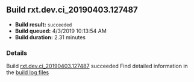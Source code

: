 ## Build rxt.dev.ci_20190403.127487
- **Build result:** `succeeded`
- **Build queued:** 4/3/2019 10:13:54 AM
- **Build duration:** 2.31 minutes
### Details
Build [rxt.dev.ci_20190403.127487](https://winappstudio.visualstudio.com/web/build.aspx?pcguid=a4ef43be-68ce-4195-a619-079b4d9834c2&builduri=vstfs%3a%2f%2f%2fBuild%2fBuild%2f27487) succeeded
Find detailed information in the [build log files](https://uwpctdiags.blob.core.windows.net/buildlogs/rxt.dev.ci_20190403.127487_logs.zip)
